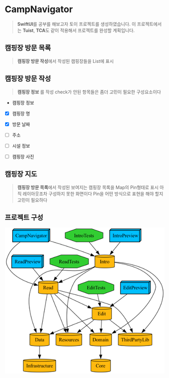 # CampNavigator
>**SwiftUI**를 공부를 해보고자 토이 프로젝트를 생성하였습니다. 
이 프로젝트에서는 **Tuist**, **TCA**도 같이 적용해서 프로젝트를 완성할 계획입니다.

## 캠핑장 방문 목록
> **캠핑장 방문 작성**에서 작성된 캠핑장들을 List에 표시 

## 캠핑장 방문 작성
> **캠핑장 정보** 를 작성 
> check가 안된 항목들은 좀더 고민이 필요한 구성요소이다
- 캠핑장 정보
 - [x] 캠핑장 명
 - [x] 방문 날짜
 - [ ] 주소
 - [ ] 시설 정보
 - [ ] 캠핑장 사진


## 캠핑장 지도

> **캠핑장 방문 목록**에서 작성된 보여지는 캠핑장 목록을 Map의 Pin형태로 표시
> 아직 레이아웃조차 구성하지 못한 화면이다 
> Pin을 어떤 방식으로 표현을 해야 할지 고민이 필요하다


## 프로젝트 구성 

<img src = "https://github.com/mrKangHo/CampNavigator/blob/main/graph.png?raw=true">
